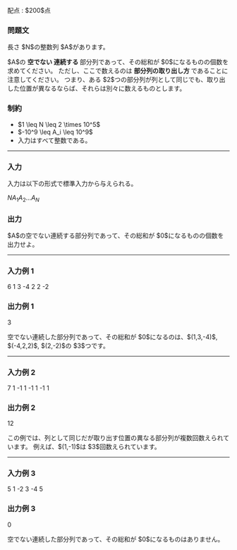 
<div>

<span>

<span>

<p>
配点 : $200$点
</p>

<div>

<section>

### **問題文**

<p>
長さ $N$の整数列 $A$があります。
</p>

<p>
$A$の 
<strong>
空でない
</strong>

<strong>
連続する
</strong>
部分列であって、その総和が $0$になるものの個数を求めてください。
ただし、ここで数えるのは 
<strong>
部分列の取り出し方
</strong>
であることに注意してください。
つまり、ある $2$つの部分列が列として同じでも、取り出した位置が異なるならば、それらは別々に数えるものとします。
</p>

</section>

</div>

<div>

<section>

### **制約**

<ul>

<li>
$1 \leq N \leq 2 \times 10^5$
</li>

<li>
$-10^9 \leq A_i \leq 10^9$
</li>

<li>
入力はすべて整数である。
</li>

</ul>

</section>

</div>

---

<div>

<div>

<section>

### **入力**

<p>
入力は以下の形式で標準入力から与えられる。
</p>

<div>

$N$$A_1$$A_2$$...$$A_N$
</div>

</section>

</div>

<div>

<section>

### **出力**

<p>
$A$の空でない連続する部分列であって、その総和が $0$になるものの個数を出力せよ。
</p>

</section>

</div>

</div>

---

<div>

<section>

### **入力例 1**

<div>

6
1 3 -4 2 2 -2

</div>

</section>

</div>

<div>

<section>

### **出力例 1**

<div>

3

</div>

<p>
空でない連続した部分列であって、その総和が $0$になるのは、$(1,3,-4)$, $(-4,2,2)$, $(2,-2)$の $3$つです。
</p>

</section>

</div>

---

<div>

<section>

### **入力例 2**

<div>

7
1 -1 1 -1 1 -1 1

</div>

</section>

</div>

<div>

<section>

### **出力例 2**

<div>

12

</div>

<p>
この例では、列として同じだが取り出す位置の異なる部分列が複数回数えられています。
例えば、$(1,-1)$は $3$回数えられています。
</p>

</section>

</div>

---

<div>

<section>

### **入力例 3**

<div>

5
1 -2 3 -4 5

</div>

</section>

</div>

<div>

<section>

### **出力例 3**

<div>

0

</div>

<p>
空でない連続した部分列であって、その総和が $0$になるものはありません。
</p>

</section>

</div>

</span>

</span>

</div>
